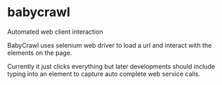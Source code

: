 # babycrawl
Automated web client interaction 

BabyCrawl uses selenium web driver to load a url and interact with the elements on the page.

Currently it just clicks everything but later developments should include typing into an element to capture auto complete web service calls.
